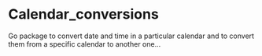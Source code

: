 # Calendar_conversions

Go package to convert date and time in a particular calendar and to convert them from a specific calendar to another one...
